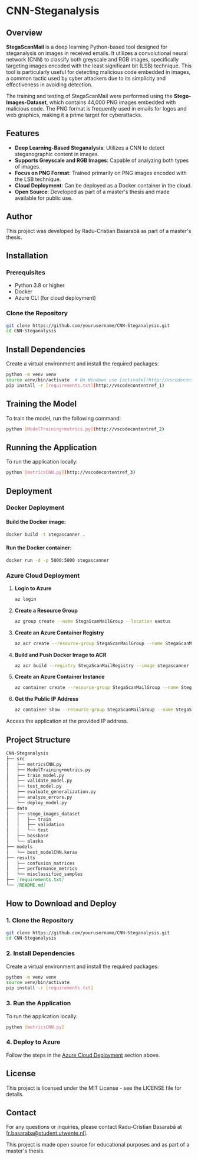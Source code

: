 # CNN-Steganalysis

## Overview

**StegaScanMail** is a deep learning Python-based tool designed for steganalysis on images in received emails. It utilizes a convolutional neural network (CNN) to classify both greyscale and RGB images, specifically targeting images encoded with the least significant bit (LSB) technique. This tool is particularly useful for detecting malicious code embedded in images, a common tactic used by cyber attackers due to its simplicity and effectiveness in avoiding detection.

The training and testing of StegaScanMail were performed using the **Stego-Images-Dataset**, which contains 44,000 PNG images embedded with malicious code. The PNG format is frequently used in emails for logos and web graphics, making it a prime target for cyberattacks.

## Features

- **Deep Learning-Based Steganalysis**: Utilizes a CNN to detect steganographic content in images.
- **Supports Greyscale and RGB Images**: Capable of analyzing both types of images.
- **Focus on PNG Format**: Trained primarily on PNG images encoded with the LSB technique.
- **Cloud Deployment**: Can be deployed as a Docker container in the cloud.
- **Open Source**: Developed as part of a master's thesis and made available for public use.

## Author

This project was developed by Radu-Cristian Basarabă as part of a master's thesis.

## Installation

### Prerequisites

- Python 3.8 or higher
- Docker
- Azure CLI (for cloud deployment)

### Clone the Repository

```bash
git clone https://github.com/yourusername/CNN-Steganalysis.git
cd CNN-Steganalysis

```

## Install Dependencies

Create a virtual environment and install the required packages:

```bash
python -m venv venv
source venv/bin/activate  # On Windows use [activate](http://vscodecontentref_0)
pip install -r [requirements.txt](http://vscodecontentref_1)
```

## Training the Model

To train the model, run the following command:

```bash
python [ModelTraining+metrics.py](http://vscodecontentref_2)
```

## Running the Application

To run the application locally:

```bash
python [metricsCNN.py](http://vscodecontentref_3)
```

## Deployment

### Docker Deployment

#### Build the Docker image:

```bash
docker build -t stegascanner .
```

#### Run the Docker container:

```bash
docker run -d -p 5000:5000 stegascanner
```

### Azure Cloud Deployment

1. **Login to Azure**

    ```bash
    az login
    ```

2. **Create a Resource Group**

    ```bash
    az group create --name StegaScanMailGroup --location eastus
    ```

3. **Create an Azure Container Registry**

    ```bash
    az acr create --resource-group StegaScanMailGroup --name StegaScanMailRegistry --sku Basic
    ```

4. **Build and Push Docker Image to ACR**

    ```bash
    az acr build --registry StegaScanMailRegistry --image stegascanner .
    ```

5. **Create an Azure Container Instance**

    ```bash
    az container create --resource-group StegaScanMailGroup --name StegaScanMailInstance --image StegaScanMa
    ```

6. **Get the Public IP Address**

    ```bash
    az container show --resource-group StegaScanMailGroup --name StegaScanMailInstance --query ipAddress.ip
    ```

Access the application at the provided IP address.

## Project Structure

```markdown
CNN-Steganalysis
├── src
│   ├── metricsCNN.py
│   ├── ModelTraining+metrics.py
│   ├── train_model.py
│   ├── validate_model.py
│   ├── test_model.py
│   ├── evaluate_generalization.py
│   ├── analyze_errors.py
│   └── deploy_model.py
├── data
│   ├── stego_images_dataset
│   │   ├── train
│   │   ├── validation
│   │   └── test
│   ├── bossbase
│   └── alaska
├── models
│   └── best_modelCNN.keras
├── results
│   ├── confusion_matrices
│   ├── performance_metrics
│   └── misclassified_samples
├── [requirements.txt]
└── [README.md]
```


## How to Download and Deploy

### 1. Clone the Repository

```bash
git clone https://github.com/yourusername/CNN-Steganalysis.git
cd CNN-Steganalysis
```

### 2. Install Dependencies

Create a virtual environment and install the required packages:

```bash
python -m venv venv
source venv/bin/activate  
pip install -r [requirements.txt]
```

### 3. Run the Application

To run the application locally:

```bash
python [metricsCNN.py]
```

### 4. Deploy to Azure

Follow the steps in the [Azure Cloud Deployment](#azure-cloud-deployment) section above.

## License

This project is licensed under the MIT License - see the LICENSE file for details.

## Contact

For any questions or inquiries, please contact Radu-Cristian Basarabă at [r.basaraba@student.utwente.nl].

This project is made open source for educational purposes and as part of a master's thesis.
```
